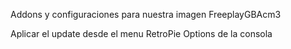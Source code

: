 Addons y configuraciones para nuestra imagen FreeplayGBAcm3

Aplicar el update desde el menu RetroPie Options de la consola

